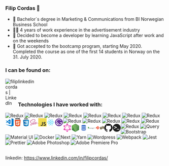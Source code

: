 ### Filip Cordas 👋

- 📖 Bachelor´s degree in Marketing & Communications from BI Norwegian Business School 
- 👨‍💻 4 years of work experience in the advertisement industry
- 🤔 Decided to become a developer by learning JavaScript after work and on the weekends
- 🧂 Got accepted to the </Salt> bootcamp program, starting May 2020. Completed the course as one of the first 14 students in Norway on the 31. July 2020.

### I can be found on:

<img align="left" alt="filipcordas | LinkedIn" width="40px" src="https://cdn.jsdelivr.net/npm/simple-icons@v3/icons/linkedin.svg" />linkedin

<br />

### Technologies I have worked with:
<img alt="Redux" height="32" width="32px" src="https://cdn.jsdelivr.net/npm/simple-icons@v3/icons/vs-code.svg" />
<img alt="Redux" height="32" width="32px" src="https://cdn.jsdelivr.net/npm/simple-icons@v3/icons/html5.svg" />
<img alt="Redux" height="32" width="32px" src="https://cdn.jsdelivr.net/npm/simple-icons@v3/icons/css3.svg" />
<img alt="Redux" height="32" width="32px" src="https://cdn.jsdelivr.net/npm/simple-icons@v3/icons/sass.svg" />
<img alt="Redux" height="32" width="32px" src="https://cdn.jsdelivr.net/npm/simple-icons@v3/icons/javascript.svg" />
<img alt="Redux" height="32" width="32px" src="https://cdn.jsdelivr.net/npm/simple-icons@v3/icons/react.svg" />
<img alt="Redux" height="32" width="32px" src="https://cdn.jsdelivr.net/npm/simple-icons@v3/icons/gatsby.svg" />
<img alt="Redux" height="32" width="32px" src="https://cdn.jsdelivr.net/npm/simple-icons@v3/icons/graphQL.svg" />
<img alt="Redux" height="32" width="32px" src="https://cdn.jsdelivr.net/npm/simple-icons@v3/icons/node-js.svg" />
<img alt="Redux" height="32" width="32px" src="https://cdn.jsdelivr.net/npm/simple-icons@v3/icons/sql.svg" />
<img alt="Redux" height="32" width="32px" src="https://cdn.jsdelivr.net/npm/simple-icons@v3/icons/mongo-db.svg" />
<img alt="Redux" height="32" width="32px" src="https://cdn.jsdelivr.net/npm/simple-icons@v3/icons/git.svg" />
<img alt="Redux" height="32" width="32px" src="https://cdn.jsdelivr.net/npm/simple-icons@v3/icons/github.svg" />

<img align="left" alt="Visual Studio Code" width="26px" src="https://raw.githubusercontent.com/github/explore/80688e429a7d4ef2fca1e82350fe8e3517d3494d/topics/visual-studio-code/visual-studio-code.png" />
<img align="left" alt="HTML5" width="26px" src="https://raw.githubusercontent.com/github/explore/80688e429a7d4ef2fca1e82350fe8e3517d3494d/topics/html/html.png" />
<img align="left" alt="CSS3" width="26px" src="https://raw.githubusercontent.com/github/explore/80688e429a7d4ef2fca1e82350fe8e3517d3494d/topics/css/css.png" />
<img align="left" alt="Sass" width="26px" src="https://raw.githubusercontent.com/github/explore/80688e429a7d4ef2fca1e82350fe8e3517d3494d/topics/sass/sass.png" />
<img align="left" alt="JavaScript" width="26px" src="https://raw.githubusercontent.com/github/explore/80688e429a7d4ef2fca1e82350fe8e3517d3494d/topics/javascript/javascript.png" />
<img align="left" alt="React" width="26px" src="https://raw.githubusercontent.com/github/explore/80688e429a7d4ef2fca1e82350fe8e3517d3494d/topics/react/react.png" />
<img align="left" alt="Gatsby" width="26px" src="https://raw.githubusercontent.com/github/explore/e94815998e4e0713912fed477a1f346ec04c3da2/topics/gatsby/gatsby.png" />
<img align="left" alt="GraphQL" width="26px" src="https://raw.githubusercontent.com/github/explore/80688e429a7d4ef2fca1e82350fe8e3517d3494d/topics/graphql/graphql.png" />
<img align="left" alt="Node.js" width="26px" src="https://raw.githubusercontent.com/github/explore/80688e429a7d4ef2fca1e82350fe8e3517d3494d/topics/nodejs/nodejs.png" />
<img align="left" alt="SQL" width="26px" src="https://raw.githubusercontent.com/github/explore/80688e429a7d4ef2fca1e82350fe8e3517d3494d/topics/sql/sql.png" />
<img align="left" alt="MongoDB" width="26px" src="https://raw.githubusercontent.com/github/explore/80688e429a7d4ef2fca1e82350fe8e3517d3494d/topics/mongodb/mongodb.png" />
<img align="left" alt="Git" width="26px" src="https://raw.githubusercontent.com/github/explore/80688e429a7d4ef2fca1e82350fe8e3517d3494d/topics/git/git.png" />
<img align="left" alt="GitHub" width="26px" src="https://raw.githubusercontent.com/github/explore/78df643247d429f6cc873026c0622819ad797942/topics/github/github.png" />
<img align="left" alt="HTML5" width="26px" src="https://raw.githubusercontent.com/github/explore/80688e429a7d4ef2fca1e82350fe8e3517d3494d/topics/terminal/terminal.png" />

<img alt="Redux" height="32" width="32px" src="https://cdn.jsdelivr.net/npm/simple-icons@v3/icons/redux.svg" />
<img alt="jQuery" height="32" width="32px" src="https://cdn.jsdelivr.net/npm/simple-icons@v3/icons/jquery.svg" />
<img alt="Bootstrap" height="32" width="32px" src="https://cdn.jsdelivr.net/npm/simple-icons@v3/icons/bootstrap.svg" />
<img alt="Material UI" height="32" width="32px" src="https://cdn.jsdelivr.net/npm/simple-icons@v3/icons/material-ui.svg" />
<img alt="Docker" height="32" width="32px" src="https://cdn.jsdelivr.net/npm/simple-icons@v3/icons/docker.svg" />
<img alt="Next" height="32" width="32px" src="https://cdn.jsdelivr.net/npm/simple-icons@v3/icons/next-dot-sjs.svg" />
<img alt="Yarn" height="32" width="32px" src="https://cdn.jsdelivr.net/npm/simple-icons@v3/icons/yarn.svg" />
<img alt="Wordpress" height="32" width="32px" src="https://cdn.jsdelivr.net/npm/simple-icons@v3/icons/wordpress.svg" />
<img alt="Webpack" height="32" width="32px" src="https://cdn.jsdelivr.net/npm/simple-icons@v3/icons/webpack.svg" />
<img alt="Jest" height="32" width="32px" src="https://cdn.jsdelivr.net/npm/simple-icons@v3/icons/jest.svg" />
<img alt="Prettier" height="32" width="32px" src="https://cdn.jsdelivr.net/npm/simple-icons@v3/icons/prettier.svg" />
<img alt="Adobe Photoshop" height="32" width="32px" src="https://cdn.jsdelivr.net/npm/simple-icons@v3/icons/adobephotoshop.svg" />
<img alt="Adobe Premiere Pro" height="32" width="32px" src="https://cdn.jsdelivr.net/npm/simple-icons@v3/icons/adobepremierepro.svg" />
<br />
<br />

linkedin: https://www.linkedin.com/in/filipcordas/
